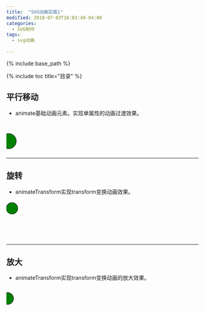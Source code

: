```yaml
---
title:  "SVG动画实践1"
modified: 2018-07-03T16:03:49-04:00
categories: 
  - SVG制作
tags:
  - svg动画
  
---
```


{% include base_path %}

{% include toc title="目录" %}

## 平行移动
* animate基础动画元素。实现单属性的动画过渡效果。

<svg width="320" height="80" xmlns="http://www.w3.org/2000/svg">
  <g> 
    <circle cx="30" cy="50" r="20" fill="green" stroke="black" stroke-width="1">
       <animate attributeName="cx" from="0" to="320" dur="5s" repeatCount="indefinite" />
    </circle>
      <animate attributeName="x" from="0" to="320" begin="0s" dur="3s" repeatCount="indefinite" />
    </text>
  </g>
</svg>

***
## 旋转
*  animateTransform实现transform变换动画效果。

<svg width="320" height="100" xmlns="http://www.w3.org/2000/svg">
  <g transform="rotate(60 180 180)"> 
    <circle cx="30" cy="30" r="15" fill="green" stroke="black" stroke-width="1">
       <animate attributeName="cx" from="0" to="180" dur="3s" repeatCount="indefinite" />
    </circle>
    <animateTransform attributeName="transform" begin="0s" dur="10s" type="rotate" from="0 180 180" to="360 180 180" repeatCount="indefinite"></animateTransform>
  </g>
</svg>

***
## 放大
* animateTransform实现transform变换动画的放大效果。

<svg width="320" height="100" xmlns="http://www.w3.org/2000/svg">
  <g transform="scale(1 1)"> 
    <circle cx="30" cy="30" r="15" fill="green" stroke="black" stroke-width="1">
       <animate attributeName="cx" from="0" to="100" dur="3s" repeatCount="indefinite" />
    </circle>
    <animateTransform attributeName="transform" begin="0s" dur="3s" type="scale" from="1" to="2" repeatCount="indefinite"></animateTransform>
  </g>

